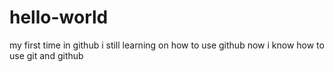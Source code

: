 # hello-world
my first time in github
i still learning on how to use github
now i know how to use git and github
